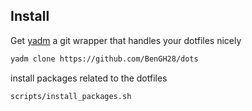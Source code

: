 

## Install

Get [yadm](https://github.com/TheLocehiliosan/yadm) a git wrapper that handles your dotfiles nicely

```sh
yadm clone https://github.com/BenGH28/dots
```

install packages related to the dotfiles

```sh
scripts/install_packages.sh
```
